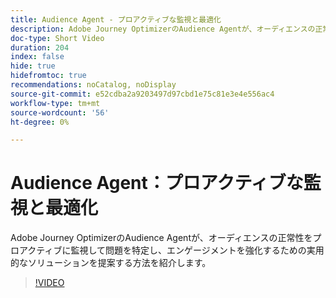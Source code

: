 ```yaml
---
title: Audience Agent - プロアクティブな監視と最適化
description: Adobe Journey OptimizerのAudience Agentが、オーディエンスの正常性をプロアクティブに監視して問題を特定し、エンゲージメントを強化するための実用的なソリューションを提案する方法を紹介します。
doc-type: Short Video
duration: 204
index: false
hide: true
hidefromtoc: true
recommendations: noCatalog, noDisplay
source-git-commit: e52cdba2a9203497d97cbd1e75c81e3e4e556ac4
workflow-type: tm+mt
source-wordcount: '56'
ht-degree: 0%

---
```



# Audience Agent：プロアクティブな監視と最適化

Adobe Journey OptimizerのAudience Agentが、オーディエンスの正常性をプロアクティブに監視して問題を特定し、エンゲージメントを強化するための実用的なソリューションを提案する方法を紹介します。

<!-- 62_S653_3442539_203_audience-agent-proactive-monitoring-and-optimization -->
>[!VIDEO](https://video.tv.adobe.com/v/3458192/?learn=on&enablevpops=true)
